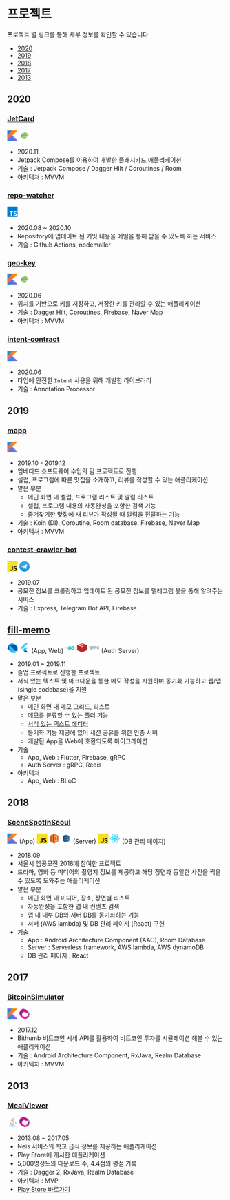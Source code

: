 # 프로젝트

프로젝트 별 링크를 통해 세부 정보를 확인할 수 있습니다

- [2020](#2020)
- [2019](#2019)
- [2018](#2018)
- [2017](#2017)
- [2013](#2013)

## 2020

### [JetCard](https://github.com/namhyun-gu/namhyun-gu/blob/master/projects/jetcard.md)

<p>
  <img src="icons/kotlin.png" height="24" weight="24"/>
  <img src="icons/jetpack.png" height="24" weight="24"/>
</p>

- 2020.11
- Jetpack Compose를 이용하여 개발한 플래시카드 애플리케이션
- 기술 : Jetpack Compose / Dagger Hilt / Coroutines / Room
- 아키텍처 : MVVM

### [repo-watcher]()

<p>
  <img src="icons/typescript.png" height="24" weight="24"/>
</p>

- 2020.08 ~ 2020.10
- Repository에 업데이트 된 커밋 내용을 메일을 통해 받을 수 있도록 하는 서비스
- 기술 : Github Actions, nodemailer

### [geo-key](https://github.com/namhyun-gu/namhyun-gu/blob/master/projects/geo-key.md)

<p>
  <img src="icons/kotlin.png" height="24" weight="24"/>
  <img src="icons/jetpack.png" height="24" weight="24"/>
</p>

- 2020.06
- 위치를 기반으로 키를 저장하고, 저장한 키를 관리할 수 있는 애플리케이션
- 기술 : Dagger Hilt, Coroutines, Firebase, Naver Map
- 아키텍처 : MVVM

### [intent-contract](https://github.com/namhyun-gu/namhyun-gu/blob/master/projects/intent-contract.md)

<p>
  <img src="icons/kotlin.png" height="24" weight="24" />
</p>

- 2020.06
- 타입에 안전한 `Intent` 사용을 위해 개발한 라이브러리
- 기술 : Annotation Processor

## 2019

### [mapp](https://github.com/namhyun-gu/namhyun-gu/blob/master/projects/mapp.md)

<p>
  <img src="icons/kotlin.png" height="24" weight="24" />
</p>

- 2019.10 - 2019.12
- 임베디드 소프트웨어 수업의 팀 프로젝트로 진행
- 셀럽, 프로그램에 따른 맛집을 소개하고, 리뷰를 작성할 수 있는 애플리케이션
- 맡은 부분
  - 메인 화면 내 셀럽, 프로그램 리스트 및 알림 리스트
  - 셀럽, 프로그램 내용의 자동완성을 포함한 검색 기능
  - 즐겨찾기한 맛집에 새 리뷰가 작성될 때 알림을 전달하는 기능
- 기술 : Koin (DI), Coroutine, Room database, Firebase, Naver Map
- 아키텍처 : MVVM

### [contest-crawler-bot](https://github.com/namhyun-gu/namhyun-gu/blob/master/projects/contest-crawler-bot.md)

<p>
  <img src="icons/javascript.png" height="24" weight="24" />
  <img src="icons/telegram.png" height="24" weight="24" />
</p>

- 2019.07
- 공모전 정보를 크롤링하고 업데이트 된 공모전 정보를 텔레그램 봇을 통해 알려주는 서비스
- 기술 : Express, Telegram Bot API, Firebase

## [fill-memo](https://github.com/namhyun-gu/namhyun-gu/blob/master/projects/fill-memo.md)

<p>
  <img src="icons/dart.png" height="24" weight="24" />
  <img src="icons/flutter.png" height="24" weight="24" />
  (App, Web)
  <img src="icons/go.png" height="24" weight="24" />
  <img src="icons/redis.png" height="24" weight="24" />
  <img src="icons/grpc.png" height="24" weight="24" />
  (Auth Server)
</p>

- 2019.01 ~ 2019.11
- 졸업 프로젝트로 진행한 프로젝트
- 서식 있는 텍스트 및 마크다운을 통한 메모 작성을 지원하며 동기화 가능하고 웹/앱(single codebase)을 지원
- 맡은 부분
  - 메인 화면 내 메모 그리드, 리스트
  - 메모를 분류할 수 있는 폴더 기능
  - [서식 있는 텍스트 에디터](https://github.com/namhyun-gu/flutter_rich_text_editor)
  - 동기화 기능 제공에 있어 세션 공유를 위한 인증 서버
  - 개발된 App을 Web에 호환되도록 마이그레이션
- 기술
  - App, Web : Flutter, Firebase, gRPC
  - Auth Server : gRPC, Redis
- 아키텍처
  - App, Web : BLoC
## 2018

### [SceneSpotInSeoul](https://github.com/namhyun-gu/namhyun-gu/blob/master/projects/SceneSpotInSeoul.md)

<p>
  <img src="icons/kotlin.png" height="24" weight="24" />
  (App)
  <img src="icons/javascript.png" height="24" weight="24" />
  <img src="icons/aws-lambda.png" height="24" weight="24" />
  <img src="icons/aws-dynamodb.png" height="24" weight="24" />
  (Server)
  <img src="icons/javascript.png" height="24" weight="24" />
  <img src="icons/react.png" height="24" weight="24" />
  (DB 관리 페이지)
</p>

- 2018.09
- 서울시 앱공모전 2018에 참여한 프로젝트
- 드라마, 영화 등 미디어의 촬영지 정보를 제공하고 해당 장면과 동일한 사진을 찍을 수 있도록 도와주는 애플리케이션
- 맡은 부분
  - 메인 화면 내 미디어, 장소, 장면별 리스트
  - 자동완성을 포함한 앱 내 컨텐츠 검색
  - 앱 내 내부 DB와 서버 DB를 동기화하는 기능
  - 서버 (AWS lambda) 및 DB 관리 페이지 (React) 구현
- 기술
  - App : Android Architecture Component (AAC), Room Database
  - Server : Serverless framework, AWS lambda, AWS dynamoDB
  - DB 관리 페이지 : React

## 2017

### [BitcoinSimulator](https://github.com/namhyun-gu/namhyun-gu/blob/master/projects/BitcoinSimulator.md)

<p>
  <img src="icons/kotlin.png" height="24" weight="24" />
  <img src="icons/rx.png" height="24" weight="24" />
</p>

- 2017.12
- Bithumb 비트코인 시세 API를 활용하여 비트코인 투자를 시뮬레이션 해볼 수 있는 애플리케이션
- 기술 : Android Architecture Component, RxJava, Realm Database
- 아키텍처 : MVVM

## 2013

### [MealViewer](https://github.com/namhyun-gu/namhyun-gu/blob/master/projects/MealViewer.md)

<p>
  <img src="icons/java.png" height="24" weight="24" />
  <img src="icons/rx.png" height="24" weight="24" />
</p>

- 2013.08 ~ 2017.05
- Neis 서비스의 학교 급식 정보를 제공하는 애플리케이션
- Play Store에 게시한 애플리케이션
- 5,000명정도의 다운로드 수, 4.4점의 평점 기록
- 기술 : Dagger 2, RxJava, Realm Database
- 아키텍처 : MVP
- [Play Store 바로가기](https://play.google.com/store/apps/details?id=com.earlier.yma&pcampaignid=MKT-Other-global-all-co-prtnr-py-PartBadge-Mar2515-1)